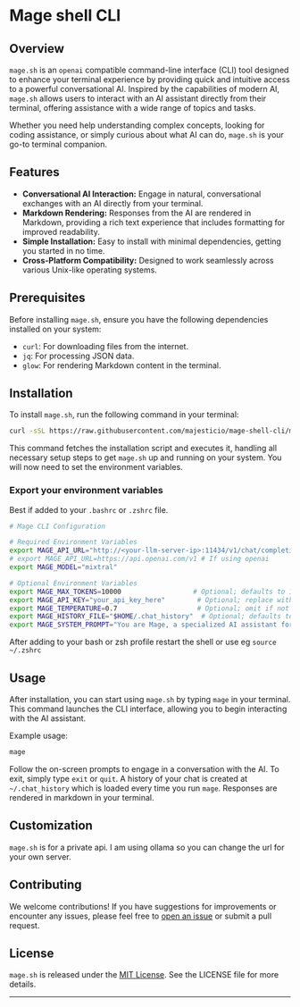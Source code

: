 
# Mage shell CLI

## Overview

`mage.sh` is an `openai` compatible command-line interface (CLI) tool designed to enhance your terminal experience by providing quick and intuitive access to a powerful conversational AI. Inspired by the capabilities of modern AI, `mage.sh` allows users to interact with an AI assistant directly from their terminal, offering assistance with a wide range of topics and tasks.

Whether you need help understanding complex concepts, looking for coding assistance, or simply curious about what AI can do, `mage.sh` is your go-to terminal companion.

## Features

- **Conversational AI Interaction:** Engage in natural, conversational exchanges with an AI directly from your terminal.
- **Markdown Rendering:** Responses from the AI are rendered in Markdown, providing a rich text experience that includes formatting for improved readability.
- **Simple Installation:** Easy to install with minimal dependencies, getting you started in no time.
- **Cross-Platform Compatibility:** Designed to work seamlessly across various Unix-like operating systems.

## Prerequisites

Before installing `mage.sh`, ensure you have the following dependencies installed on your system:

- `curl`: For downloading files from the internet.
- `jq`: For processing JSON data.
- `glow`: For rendering Markdown content in the terminal.

## Installation

To install `mage.sh`, run the following command in your terminal:

```sh
curl -sSL https://raw.githubusercontent.com/majesticio/mage-shell-cli/main/install.sh | sudo bash
```
This command fetches the installation script and executes it, handling all necessary setup steps to get `mage.sh` up and running on your system. You will now need to set the environment variables.

### Export your environment variables
Best if added to your `.bashrc` or `.zshrc` file.

```sh
# Mage CLI Configuration

# Required Environment Variables
export MAGE_API_URL="http://<your-llm-server-ip>:11434/v1/chat/completions"
# export MAGE_API_URL=https://api.openai.com/v1 # If using openai 
export MAGE_MODEL="mixtral"

# Optional Environment Variables
export MAGE_MAX_TOKENS=10000                  # Optional; defaults to 10000 if not set
export MAGE_API_KEY="your_api_key_here"        # Optional; replace with your actual API key for OpenAI
export MAGE_TEMPERATURE=0.7                    # Optional; omit if not needed
export MAGE_HISTORY_FILE="$HOME/.chat_history"  # Optional; defaults to ~/.chat_history if not set
export MAGE_SYSTEM_PROMPT="You are Mage, a specialized AI assistant for technical support."  # Optional
```

After adding to your bash or zsh profile restart the shell or use eg `source ~/.zshrc`

## Usage

After installation, you can start using `mage.sh` by typing `mage` in your terminal. This command launches the CLI interface, allowing you to begin interacting with the AI assistant.

Example usage:

```sh
mage
```

Follow the on-screen prompts to engage in a conversation with the AI. To exit, simply type `exit` or `quit`. A history of your chat is created at `~/.chat_history` which is loaded every time you run `mage`. Responses are rendered in markdown in your terminal.

## Customization

`mage.sh` is for a private api. I am using ollama so you can change the url for your own server.

## Contributing

We welcome contributions! If you have suggestions for improvements or encounter any issues, please feel free to [open an issue](https://github.com/username/repo/issues) or submit a pull request.

## License

`mage.sh` is released under the [MIT License](https://opensource.org/licenses/MIT). See the LICENSE file for more details.

---
